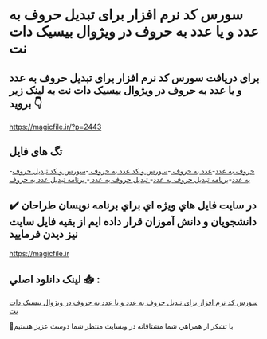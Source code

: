 # سورس کد نرم افزار برای تبدیل حروف به عدد و یا عدد به حروف در ویژوال بیسیک دات نت

## برای دریافت سورس کد نرم افزار برای تبدیل حروف به عدد و یا عدد به حروف در ویژوال بیسیک دات نت به لینک زیر بروید 👇

https://magicfile.ir/?p=2443

## تگ های فایل

-[حروف به عدد](https://magicfile.ir/product/%d8%b3%d9%88%d8%b1%d8%b3-%d9%88-%da%a9%d8%af-%d8%a8%d8%b1%d8%a7%db%8c-%d8%aa%d8%a8%d8%af%db%8c%d9%84-%d8%ad%d8%b1%d9%88%d9%81-%d8%a8%d9%87-%d8%b9%d8%af%d8%af-%d9%88-%db%8c%d8%a7-%d8%b9%d8%af%d8%af-%d8%a8%d9%87-%d8%ad%d8%b1%d9%88%d9%81/)-[عدد به حروف ](https://magicfile.ir/product/%d8%b3%d9%88%d8%b1%d8%b3-%d9%88-%da%a9%d8%af-%d8%a8%d8%b1%d8%a7%db%8c-%d8%aa%d8%a8%d8%af%db%8c%d9%84-%d8%ad%d8%b1%d9%88%d9%81-%d8%a8%d9%87-%d8%b9%d8%af%d8%af-%d9%88-%db%8c%d8%a7-%d8%b9%d8%af%d8%af-%d8%a8%d9%87-%d8%ad%d8%b1%d9%88%d9%81/)-[سورس و کد عدد به حروف ](https://magicfile.ir/product/%d8%b3%d9%88%d8%b1%d8%b3-%d9%88-%da%a9%d8%af-%d8%a8%d8%b1%d8%a7%db%8c-%d8%aa%d8%a8%d8%af%db%8c%d9%84-%d8%ad%d8%b1%d9%88%d9%81-%d8%a8%d9%87-%d8%b9%d8%af%d8%af-%d9%88-%db%8c%d8%a7-%d8%b9%d8%af%d8%af-%d8%a8%d9%87-%d8%ad%d8%b1%d9%88%d9%81/)-[سورس و کد تبدیل حروف به عدد](https://magicfile.ir/product/%d8%b3%d9%88%d8%b1%d8%b3-%d9%88-%da%a9%d8%af-%d8%a8%d8%b1%d8%a7%db%8c-%d8%aa%d8%a8%d8%af%db%8c%d9%84-%d8%ad%d8%b1%d9%88%d9%81-%d8%a8%d9%87-%d8%b9%d8%af%d8%af-%d9%88-%db%8c%d8%a7-%d8%b9%d8%af%d8%af-%d8%a8%d9%87-%d8%ad%d8%b1%d9%88%d9%81/)-[برنامه تبدیل حروف به عدد](https://magicfile.ir/product/%d8%b3%d9%88%d8%b1%d8%b3-%d9%88-%da%a9%d8%af-%d8%a8%d8%b1%d8%a7%db%8c-%d8%aa%d8%a8%d8%af%db%8c%d9%84-%d8%ad%d8%b1%d9%88%d9%81-%d8%a8%d9%87-%d8%b9%d8%af%d8%af-%d9%88-%db%8c%d8%a7-%d8%b9%d8%af%d8%af-%d8%a8%d9%87-%d8%ad%d8%b1%d9%88%d9%81/)-[ تبدیل حروف به عدد ](https://magicfile.ir/product/%d8%b3%d9%88%d8%b1%d8%b3-%d9%88-%da%a9%d8%af-%d8%a8%d8%b1%d8%a7%db%8c-%d8%aa%d8%a8%d8%af%db%8c%d9%84-%d8%ad%d8%b1%d9%88%d9%81-%d8%a8%d9%87-%d8%b9%d8%af%d8%af-%d9%88-%db%8c%d8%a7-%d8%b9%d8%af%d8%af-%d8%a8%d9%87-%d8%ad%d8%b1%d9%88%d9%81/)-[ برنامه تبدیل عدد به حروف](https://magicfile.ir/product/%d8%b3%d9%88%d8%b1%d8%b3-%d9%88-%da%a9%d8%af-%d8%a8%d8%b1%d8%a7%db%8c-%d8%aa%d8%a8%d8%af%db%8c%d9%84-%d8%ad%d8%b1%d9%88%d9%81-%d8%a8%d9%87-%d8%b9%d8%af%d8%af-%d9%88-%db%8c%d8%a7-%d8%b9%d8%af%d8%af-%d8%a8%d9%87-%d8%ad%d8%b1%d9%88%d9%81/)

## ✔️ در سايت فايل هاي ويژه اي براي برنامه نويسان طراحان دانشجويان و دانش آموزان قرار داده ايم از بقيه فايل سايت نيز ديدن فرماييد

https://magicfile.ir


## لينک دانلود اصلي 📥 :

[سورس کد نرم افزار برای تبدیل حروف به عدد و یا عدد به حروف در ویژوال بیسیک دات نت](https://magicfile.ir/product/%d8%b3%d9%88%d8%b1%d8%b3-%d9%88-%da%a9%d8%af-%d8%a8%d8%b1%d8%a7%db%8c-%d8%aa%d8%a8%d8%af%db%8c%d9%84-%d8%ad%d8%b1%d9%88%d9%81-%d8%a8%d9%87-%d8%b9%d8%af%d8%af-%d9%88-%db%8c%d8%a7-%d8%b9%d8%af%d8%af-%d8%a8%d9%87-%d8%ad%d8%b1%d9%88%d9%81/) 


🙏با تشکر از همراهي شما مشتاقانه در وبسایت منتظر شما دوست عزیز هستیم

